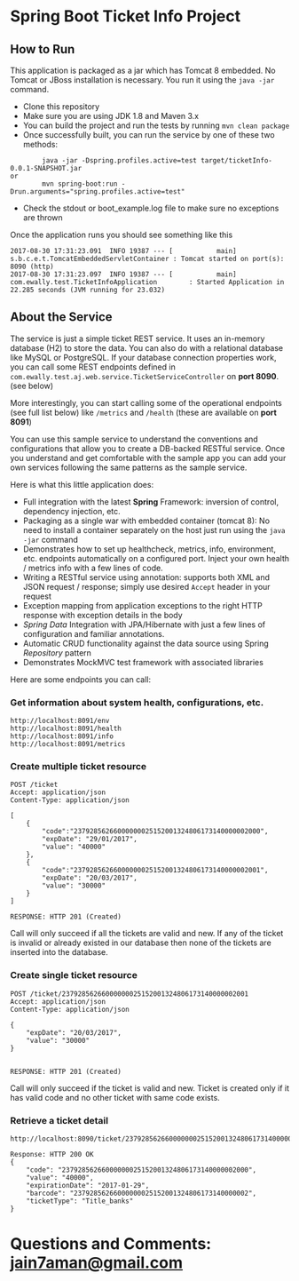 # Spring Boot Ticket Info Project

## How to Run 

This application is packaged as a jar which has Tomcat 8 embedded. No Tomcat or JBoss installation is necessary. You run it using the ```java -jar``` command.

* Clone this repository 
* Make sure you are using JDK 1.8 and Maven 3.x
* You can build the project and run the tests by running ```mvn clean package```
* Once successfully built, you can run the service by one of these two methods:
```
        java -jar -Dspring.profiles.active=test target/ticketInfo-0.0.1-SNAPSHOT.jar
or
        mvn spring-boot:run -Drun.arguments="spring.profiles.active=test"
```
* Check the stdout or boot_example.log file to make sure no exceptions are thrown

Once the application runs you should see something like this

```
2017-08-30 17:31:23.091  INFO 19387 --- [           main] s.b.c.e.t.TomcatEmbeddedServletContainer : Tomcat started on port(s): 8090 (http)
2017-08-30 17:31:23.097  INFO 19387 --- [           main]  com.ewally.test.TicketInfoApplication        : Started Application in 22.285 seconds (JVM running for 23.032)
```

## About the Service

The service is just a simple ticket REST service. It uses an in-memory database (H2) to store the data. You can also do with a relational database like MySQL or PostgreSQL. If your database connection properties work, you can call some REST endpoints defined in ```com.ewally.test.aj.web.service.TicketServiceController``` on **port 8090**. (see below)

More interestingly, you can start calling some of the operational endpoints (see full list below) like ```/metrics``` and ```/health``` (these are available on **port 8091**)

You can use this sample service to understand the conventions and configurations that allow you to create a DB-backed RESTful service. Once you understand and get comfortable with the sample app you can add your own services following the same patterns as the sample service.
 
Here is what this little application does:

* Full integration with the latest **Spring** Framework: inversion of control, dependency injection, etc.
* Packaging as a single war with embedded container (tomcat 8): No need to install a container separately on the host just run using the ``java -jar`` command
* Demonstrates how to set up healthcheck, metrics, info, environment, etc. endpoints automatically on a configured port. Inject your own health / metrics info with a few lines of code.
* Writing a RESTful service using annotation: supports both XML and JSON request / response; simply use desired ``Accept`` header in your request
* Exception mapping from application exceptions to the right HTTP response with exception details in the body
* *Spring Data* Integration with JPA/Hibernate with just a few lines of configuration and familiar annotations. 
* Automatic CRUD functionality against the data source using Spring *Repository* pattern
* Demonstrates MockMVC test framework with associated libraries

Here are some endpoints you can call:

### Get information about system health, configurations, etc.

```
http://localhost:8091/env
http://localhost:8091/health
http://localhost:8091/info
http://localhost:8091/metrics
```

### Create multiple ticket resource

```
POST /ticket
Accept: application/json
Content-Type: application/json

[
    {
        "code":"23792856266000000025152001324806173140000002000",
        "expDate": "29/01/2017",
        "value": "40000"
    },
    {
        "code":"23792856266000000025152001324806173140000002001",
        "expDate": "20/03/2017",
        "value": "30000"
    }
]

RESPONSE: HTTP 201 (Created)
```
Call will only succeed if all the tickets are valid and new. If any of the ticket is invalid or already existed in our database then none of the tickets are inserted into the database.

### Create single ticket resource

```
POST /ticket/23792856266000000025152001324806173140000002001
Accept: application/json
Content-Type: application/json

{
    "expDate": "20/03/2017",
    "value": "30000"
}


RESPONSE: HTTP 201 (Created)
```
Call will only succeed if the ticket is valid and new. Ticket is created only if it has valid code and no other ticket with same code exists.


### Retrieve a ticket detail

```
http://localhost:8090/ticket/23792856266000000025152001324806173140000002000

Response: HTTP 200 OK
{
    "code": "23792856266000000025152001324806173140000002000",
    "value": "40000",
    "expirationDate": "2017-01-29",
    "barcode": "23792856266000000025152001324806173140000002",
    "ticketType": "Title_banks"
}
```

# Questions and Comments: jain7aman@gmail.com





